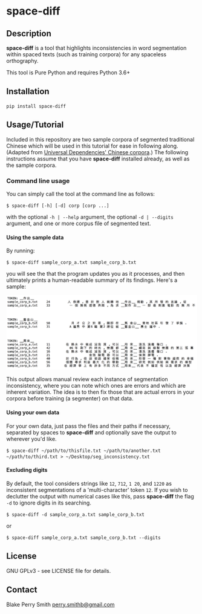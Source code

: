 # space-diff

## Description
__space-diff__ is a tool that highlights inconsistencies in word segmentation within spaced texts (such as training corpora) for any spaceless orthography.

This tool is Pure Python and requires Python 3.6+

## Installation
```
pip install space-diff
```

## Usage/Tutorial
Included in this repository are two sample corpora of segmented traditional Chinese which will be used in this tutorial for ease in following along. (Adapted from [Universal Dependencies' Chinese corpora](https://github.com/UniversalDependencies/UD_Chinese-GSD/tree/master).) The following instructions assume that you have __space-diff__ installed already, as well as the sample corpora.

### Command line usage
You can simply call the tool at the command line as follows:
```
$ space-diff [-h] [-d] corp [corp ...]
```
with the optional `-h | --help` argument, the optional `-d | --digits` argument, and one or more corpus file of segmented text.

#### Using the sample data
By running:
```
$ space-diff sample_corp_a.txt sample_corp_b.txt
```
you will see the that the program updates you as it processes, and then ultimately prints a human-readable summary of its findings. Here's a sample:

![Image of sample output](https://github.com/smithnlp/space-diff/blob/master/sample_output.png)

This output allows manual review each instance of segmentation inconsistency, where you can note which ones are errors and which are inherent variation. The idea is to then fix those that are actual errors in your corpora before training (a segmenter) on that data.

#### Using your own data
For your own data, just pass the files and their paths if necessary, separated by spaces to __space-diff__ and optionally save the output to wherever you'd like.
```
$ space-diff ~/path/to/thisfile.txt ~/path/to/another.txt ~/path/to/third.txt > ~/Desktop/seg_inconsistency.txt
```

#### Excluding digits
By default, the tool considers strings like `12`, `712`, `1 20`, and `1220` as inconsistent segmentations of a 'multi-character' token `12`. If you wish to declutter the output with numerical cases like this, pass __space-diff__ the flag `-d` to ignore digits in its searching.
```
$ space-diff -d sample_corp_a.txt sample_corp_b.txt
```
or
```
$ space-diff sample_corp_a.txt sample_corp_b.txt --digits
```

## License
GNU GPLv3 - see LICENSE file for details.

## Contact
Blake Perry Smith
perry.smithb@gmail.com
